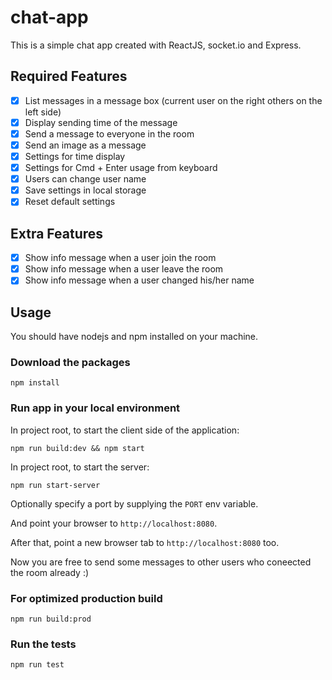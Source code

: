 # chat-app

This is a simple chat app created with ReactJS, socket.io and Express.

## Required Features

- [x] List messages in a message box (current user on the right others on the left side)
- [x] Display sending time of the message
- [x] Send a message to everyone in the room
- [x] Send an image as a message
- [x] Settings for time display
- [x] Settings for Cmd + Enter usage from keyboard
- [x] Users can change user name
- [x] Save settings in local storage
- [x] Reset default settings

## Extra Features

- [x] Show info message when a user join the room 
- [x] Show info message when a user leave the room
- [x] Show info message when a user changed his/her name

## Usage

You should have nodejs and npm installed on your machine.

### Download the packages

```
npm install
```

### Run app in your local environment

In project root, to start the client side of the application:

```
npm run build:dev && npm start
```

In project root, to start the server:

```
npm run start-server
```
Optionally specify a port by supplying the `PORT` env variable.

And point your browser to `http://localhost:8080`.

After that, point a new browser tab to `http://localhost:8080` too.

Now you are free to send some messages to other users who coneected the room already :)

### For optimized production build

```
npm run build:prod
```

### Run the tests

```
npm run test
```
